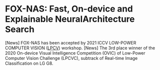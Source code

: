 # FOX-NAS: Fast, On-device and Explainable NeuralArchitecture Search

[News] FOX-NAS has been accepted by 2021 ICCV LOW-POWER COMPUTER VISION ([LPCV](https://lpcv.ai/2021ICCV/call-for-papers)) workshop.
[News] The 3rd place winner of the 2020 On-device Visual Intelligence Competition (OVIC) of Low-Power Computer Vision Challenge (LPCVC), subtrack of Real-time Image Classification on LG G8.


